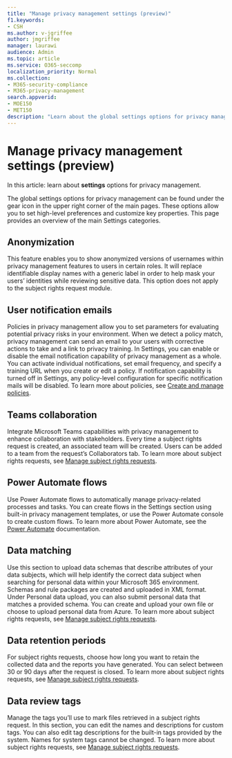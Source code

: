 ```yaml
---
title: "Manage privacy management settings (preview)"
f1.keywords:
- CSH
ms.author: v-jgriffee
author: jmgriffee
manager: laurawi
audience: Admin
ms.topic: article
ms.service: O365-seccomp
localization_priority: Normal
ms.collection: 
- M365-security-compliance
- M365-privacy-management
search.appverid: 
- MOE150
- MET150
description: "Learn about the global settings options for privacy management."
---
```


# Manage privacy management settings (preview)

In this article: learn about **settings** options for privacy management.

The global settings options for privacy management can be found under the gear icon in the upper right corner of the main pages. These options allow you to set high-level preferences and customize key properties. This page provides an overview of the main Settings categories.

## Anonymization

This feature enables you to show anonymized versions of usernames within privacy management features to users in certain roles. It will replace identifiable display names with a generic label in order to help mask your users’ identities while reviewing sensitive data. This option does not apply to the subject rights request module.

## User notification emails  

Policies in privacy management allow you to set parameters for evaluating potential privacy risks in your environment. When we detect a policy match, privacy management can send an email to your users with corrective actions to take and a link to privacy training. In Settings, you can enable or disable the email notification capability of privacy management as a whole. You can activate individual notifications, set email frequency, and specify a training URL when you create or edit a policy. If notification capability is turned off in Settings, any policy-level configuration for specific notification mails will be disabled. To learn more about policies, see [Create and manage policies](privacy-management-policies.md).

## Teams collaboration  

Integrate Microsoft Teams capabilities with privacy management to enhance collaboration with stakeholders. Every time a subject rights request is created, an associated team will be created. Users can be added to a team from the request’s Collaborators tab. To learn more about subject rights requests, see [Manage subject rights requests](privacy-management-subject-rights-requests.md).

## Power Automate flows  

Use Power Automate flows to automatically manage privacy-related processes and tasks. You can create flows in the Settings section using built-in privacy management templates, or use the Power Automate console to create custom flows. To learn more about Power Automate, see the [Power Automate](/power-automate/) documentation.

## Data matching  

Use this section to upload data schemas that describe attributes of your data subjects, which will help identify the correct data subject when searching for personal data within your Microsoft 365 environment. Schemas and rule packages are created and uploaded in XML format. Under Personal data upload, you can also submit personal data that matches a provided schema. You can create and upload your own file or choose to upload personal data from Azure. To learn more about subject rights requests, see [Manage subject rights requests](privacy-management-subject-rights-requests.md).

## Data retention periods  

For subject rights requests, choose how long you want to retain the collected data and the reports you have generated. You can select between 30 or 90 days after the request is closed. To learn more about subject rights requests, see [Manage subject rights requests](privacy-management-subject-rights-requests.md).

## Data review tags  

Manage the tags you’ll use to mark files retrieved in a subject rights request. In this section, you can edit the names and descriptions for custom tags. You can also edit tag descriptions for the built-in tags provided by the system. Names for system tags cannot be changed. To learn more about subject rights requests, see [Manage subject rights requests](privacy-management-subject-rights-requests.md).
